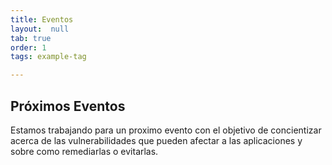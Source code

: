 ```yaml
---
title: Eventos
layout:  null
tab: true
order: 1 
tags: example-tag

---
```


## Próximos Eventos

Estamos trabajando para un proximo evento con el objetivo  de concientizar acerca de las vulnerabilidades que pueden afectar a las aplicaciones y sobre como remediarlas o evitarlas.
